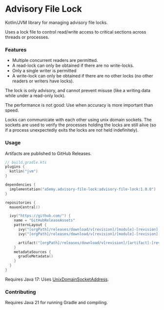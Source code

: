 # Advisory File Lock

Kotlin/JVM library for managing advisory file locks.

Uses a lock file to control read/write access to critical sections across threads or processes.

### Features

- Multiple concurrent readers are permitted.
- A read-lock can only be obtained if there are no write-locks.
- Only a single writer is permitted
- A write-lock can only be obtained if there are no other locks (no other readers or writers have locks).

The lock is only advisory, and cannot prevent misuse (like a writing data while under a read-only lock).

The performance is not good: Use when accuracy is more important than speed.

Locks can communicate with each other using unix domain sockets.
The sockets are used to verify the processes holding the locks are still alive
(so if a process unexpectedly exits the locks are not held indefinitely).

### Usage

Artifacts are published to GitHub Releases.

```kotlin
// build.gradle.kts
plugins {
  kotlin("jvm")
}

dependencies {
  implementation("aSemy.advisory-file-lock:advisory-file-lock:1.0.0")
}

repositories {
  mavenCentral()

  ivy("https://github.com/") {
    name = "GitHubReleaseAssets"
    patternLayout {
      ivy("[orgPath]/releases/download/v[revision]/[module]-[revision].ivy.xml")
      ivy("[orgPath]/releases/download/v[revision]/[module]-[revision].module")

      artifact("[orgPath]/releases/download/v[revision]/[artifact]-[revision](-[classifier]).[ext]")
    }
    metadataSources {
      gradleMetadata()
    }
  }
}
```

Requires Java 17:
Uses [UnixDomainSocketAddress](https://docs.oracle.com/en/java/javase/17/docs/api/java.base/java/net/UnixDomainSocketAddress.html).

### Contributing

Requires Java 21 for running Gradle and compiling.
